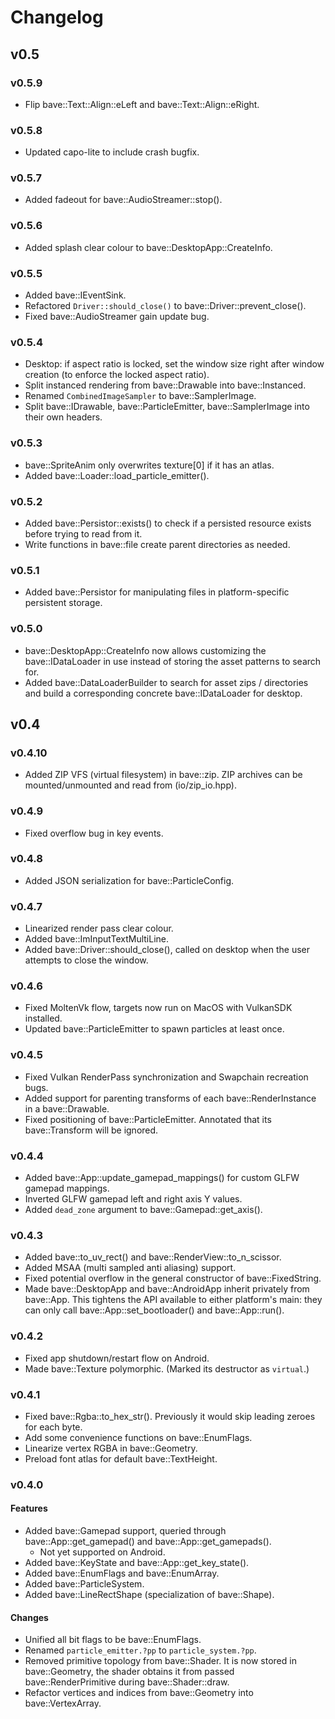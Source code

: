 # Changelog

## v0.5

### v0.5.9

- Flip bave::Text::Align::eLeft and bave::Text::Align::eRight.

### v0.5.8

- Updated capo-lite to include crash bugfix.

### v0.5.7

- Added fadeout for bave::AudioStreamer::stop().

### v0.5.6

- Added splash clear colour to bave::DesktopApp::CreateInfo.

### v0.5.5

- Added bave::IEventSink.
- Refactored `Driver::should_close()` to bave::Driver::prevent_close().
- Fixed bave::AudioStreamer gain update bug.

### v0.5.4

- Desktop: if aspect ratio is locked, set the window size right after window creation (to enforce the locked aspect ratio). 
- Split instanced rendering from bave::Drawable into bave::Instanced.
- Renamed `CombinedImageSampler` to bave::SamplerImage.
- Split bave::IDrawable, bave::ParticleEmitter, bave::SamplerImage into their own headers.

### v0.5.3

- bave::SpriteAnim only overwrites texture[0] if it has an atlas.
- Added bave::Loader::load_particle_emitter().

### v0.5.2

- Added bave::Persistor::exists() to check if a persisted resource exists before trying to read from it.
- Write functions in bave::file create parent directories as needed.

### v0.5.1

- Added bave::Persistor for manipulating files in platform-specific persistent storage.

### v0.5.0

- bave::DesktopApp::CreateInfo now allows customizing the bave::IDataLoader in use instead of storing the asset patterns to search for.
- Added bave::DataLoaderBuilder to search for asset zips / directories and build a corresponding concrete bave::IDataLoader for desktop.

## v0.4

### v0.4.10

- Added ZIP VFS (virtual filesystem) in bave::zip. ZIP archives can be mounted/unmounted and read from (io/zip_io.hpp).

### v0.4.9

- Fixed overflow bug in key events.

### v0.4.8

- Added JSON serialization for bave::ParticleConfig.

### v0.4.7

- Linearized render pass clear colour.
- Added bave::ImInputTextMultiLine.
- Added bave::Driver::should_close(), called on desktop when the user attempts to close the window.

### v0.4.6

- Fixed MoltenVk flow, targets now run on MacOS with VulkanSDK installed.
- Updated bave::ParticleEmitter to spawn particles at least once.

### v0.4.5

- Fixed Vulkan RenderPass synchronization and Swapchain recreation bugs.
- Added support for parenting transforms of each bave::RenderInstance in a bave::Drawable.
- Fixed positioning of bave::ParticleEmitter. Annotated that its bave::Transform will be ignored.

### v0.4.4

- Added bave::App::update_gamepad_mappings() for custom GLFW gamepad mappings.
- Inverted GLFW gamepad left and right axis Y values.
- Added `dead_zone` argument to bave::Gamepad::get_axis().

### v0.4.3

- Added bave::to_uv_rect() and bave::RenderView::to_n_scissor.
- Added MSAA (multi sampled anti aliasing) support.
- Fixed potential overflow in the general constructor of bave::FixedString.
- Made bave::DesktopApp and bave::AndroidApp inherit privately from bave::App. This tightens the API available to either platform's main: they can only call bave::App::set_bootloader() and bave::App::run().

### v0.4.2

- Fixed app shutdown/restart flow on Android.
- Made bave::Texture polymorphic. (Marked its destructor as `virtual`.)

### v0.4.1

- Fixed bave::Rgba::to_hex_str(). Previously it would skip leading zeroes for each byte.
- Add some convenience functions on bave::EnumFlags.
- Linearize vertex RGBA in bave::Geometry.
- Preload font atlas for default bave::TextHeight.

### v0.4.0

#### Features

- Added bave::Gamepad support, queried through bave::App::get_gamepad() and bave::App::get_gamepads().
  - Not yet supported on Android.
- Added bave::KeyState and bave::App::get_key_state().
- Added bave::EnumFlags and bave::EnumArray.
- Added bave::ParticleSystem.
- Added bave::LineRectShape (specialization of bave::Shape).

#### Changes

- Unified all bit flags to be bave::EnumFlags.
- Renamed `particle_emitter.?pp` to `particle_system.?pp`.
- Removed primitive topology from bave::Shader. It is now stored in bave::Geometry, the shader obtains it from passed bave::RenderPrimitive during bave::Shader::draw.
- Refactor vertices and indices from bave::Geometry into bave::VertexArray.
